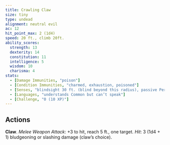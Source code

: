 ```yaml
---
title: Crawling Claw
size: tiny
type: undead
alignment: neutral evil
ac: 12
hit_point_max: 2 (1d4)
speed: 20 ft., climb 20ft.
ability_scores:
  strength: 13
  dexterity: 14
  constitution: 11
  intelligence: 5
  wisdom: 10
  charisma: 4
stats:
  - [Damage Immunities, "poison"]
  - [Condition Immunities, "charmed, exhaustion, poisoned"]
  - [Senses, "blindsight 30 ft. (blind beyond this radius), passive Perception 10"]
  - [Languages, "understands Common but can’t speak"]
  - [Challenge, "0 (10 XP)"]
---
```


## Actions
**Claw**. *Melee Weapon Attack*: +3 to hit, reach 5 ft., one target. *Hit*: 3 (1d4 + 1) bludgeoning or slashing damage (claw’s choice).
